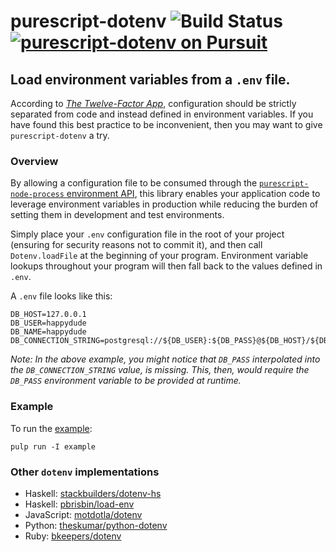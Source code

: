 # purescript-dotenv ![Build Status](https://img.shields.io/travis/nicholassaunders/purescript-dotenv.svg) [![purescript-dotenv on Pursuit](https://pursuit.purescript.org/packages/purescript-dotenv/badge)](https://pursuit.purescript.org/packages/purescript-dotenv)
## Load environment variables from a ```.env``` file.

According to [_The Twelve-Factor App_](https://12factor.net/config), configuration should be strictly separated from code and instead defined in environment variables. If you have found this best practice to be inconvenient, then you may want to give ```purescript-dotenv``` a try.

### Overview

By allowing a configuration file to be consumed through the [```purescript-node-process``` environment API](https://pursuit.purescript.org/packages/purescript-node-process/7.0.0/docs/Node.Process#v:getEnv), this library enables your application code to leverage environment variables in production while reducing the burden of setting them in development and test environments.

Simply place your ```.env``` configuration file in the root of your project (ensuring for security reasons not to commit it), and then call ```Dotenv.loadFile``` at the beginning of your program. Environment variable lookups throughout your program will then fall back to the values defined in ```.env```.

A ```.env``` file looks like this:

```
DB_HOST=127.0.0.1
DB_USER=happydude
DB_NAME=happydude
DB_CONNECTION_STRING=postgresql://${DB_USER}:${DB_PASS}@${DB_HOST}/${DB_NAME}
```

_Note: In the above example, you might notice that ```DB_PASS``` interpolated into the ```DB_CONNECTION_STRING``` value, is missing. This, then, would require the ```DB_PASS``` environment variable to be provided at runtime._

### Example
To run the [example](example/Main.purs):
```
pulp run -I example
```

### Other ```dotenv``` implementations
* Haskell: [stackbuilders/dotenv-hs](https://github.com/stackbuilders/dotenv-hs)
* Haskell: [pbrisbin/load-env](https://github.com/pbrisbin/load-env)
* JavaScript: [motdotla/dotenv](http://github.com/motdotla/dotenv)
* Python: [theskumar/python-dotenv](https://github.com/theskumar/python-dotenv)
* Ruby: [bkeepers/dotenv](https://github.com/bkeepers/dotenv)
